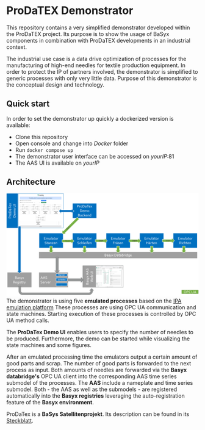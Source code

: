 # ProDaTEX Demonstrator
This repository contains a very simplified demonstrator developed within the ProDaTEX project.
Its purpose is to show the usage of BaSyx components in combination with ProDaTEX developments in an industrial context.

The industrial use case is a data drive optimization of processes for the manufacturing of high-end needles for textile production equipment. In order to protect the IP of partners involved, the demonstrator is simplified to generic processes with only very little data. Purpose of this demonstrator is the conceptual design and technology.

## Quick start
In order to set the demonstrator up quickly a dockerized version is available:
* Clone this repository
* Open console and change into *Docker* folder
* Run `docker compose up`
* The demonstrator user interface can be accessed on *yourIP*:81
* The AAS UI is available on *yourIP*

## Architecture
![](Architecture.png)
The demonstrator is using five **emulated processes** based on the
[IPA emulation platform](https://www.ipa.fraunhofer.de/de/Kompetenzen/reinst--und-mikroproduktion/reinheitsspezifische_automatisierungssysteme/testumgebung-fuer-die-industrielle-kommunikation.html)
These processes are using OPC UA communication and state machines. Starting execution of these processes is controlled by OPC UA method calls.

The **ProDaTex Demo UI** enables users to specify the number of needles to be produced. Furthermore, the demo can be started while visualizing the state machines and some figures.

After an emulated processing time the emulators output a certain  amount of good parts and scrap. The number of good parts is forwarded to the next process as input.
Both amounts of needles are forwarded via the **Basyx databridge's** OPC UA client into the corresponding AAS time series submodel of the processes.
The **AAS** include a nameplate and time series submodel. Both - the AAS as well as the submodels - are registered automatically into the **Basyx registries** leveraging the auto-registration feature of the **Basyx environment**.

ProDaTex is a **BaSys Satellitenprojekt**. Its description can be found in its [Steckblatt](https://www.softwaresysteme.dlr-pt.de/media/content/01IS21077_Projektblatt_ProDaTEX.pdf).
